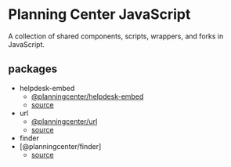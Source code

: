 # Planning Center JavaScript

A collection of shared components, scripts, wrappers, and forks in JavaScript.

## packages

* helpdesk-embed
  * [@planningcenter/helpdesk-embed](https://www.npmjs.com/package/@planningcenter/helpdesk-embed)
  * [source](https://github.com/planningcenter/javascript/tree/master/packages/helpdesk-embed)
* url
  * [@planningcenter/url](https://www.npmjs.com/package/@planningcenter/url)
  * [source](https://github.com/planningcenter/javascript/tree/master/packages/url)
* finder
* [@planningcenter/finder]
  * [source](https://github.com/planningcenter/javascript/tree/master/packages/finder)